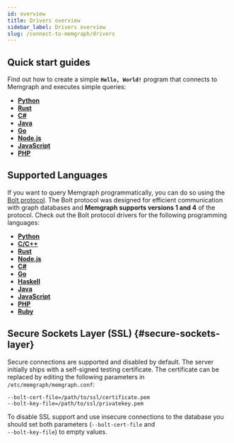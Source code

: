 ```yaml
---
id: overview
title: Drivers overview
sidebar_label: Drivers overview
slug: /connect-to-memgraph/drivers
---
```


## Quick start guides

Find out how to create a simple **`Hello, World!`** program that connects to
Memgraph and executes simple queries:

- **[Python](/connect-to-memgraph/drivers/python.md)**
- **[Rust](/connect-to-memgraph/drivers/rust.md)**
- **[C#](/connect-to-memgraph/drivers/c-sharp.md)**
- **[Java](/connect-to-memgraph/drivers/java.md)**
- **[Go](/connect-to-memgraph/drivers/go.md)**
- **[Node.js](/connect-to-memgraph/drivers/nodejs.md)**
- **[JavaScript](/connect-to-memgraph/drivers/javascript.md)**
- **[PHP](/connect-to-memgraph/drivers/php.md)**

## Supported Languages

If you want to query Memgraph programmatically, you can do so using the [Bolt
protocol](https://7687.org/). The Bolt protocol was designed for efficient
communication with graph databases and **Memgraph supports versions 1 and 4** of
the protocol. Check out the Bolt protocol drivers for the following programming
languages: 

- **[Python](https://github.com/memgraph/pymgclient)**
- **[C/C++](https://github.com/memgraph/mgclient)**
- **[Rust](https://github.com/memgraph/rsmgclient)**
- **[Node.js](https://github.com/neo4j/neo4j-javascript-driver)**
- **[C#](https://github.com/neo4j/neo4j-dotnet-driver)**
- **[Go](https://github.com/neo4j/neo4j-go-driver)**
- **[Haskell](https://github.com/zmactep/hasbolt)**
- **[Java](https://github.com/neo4j/neo4j-java-driver)**
- **[JavaScript](https://github.com/neo4j/neo4j-javascript-driver)**
- **[PHP](https://github.com/neo4j-php/Bolt)**
- **[Ruby](https://github.com/neo4jrb/neo4j)**

## Secure Sockets Layer (SSL) {#secure-sockets-layer}

Secure connections are supported and disabled by default. The server initially
ships with a self-signed testing certificate. The certificate can be replaced by
editing the following parameters in `/etc/memgraph/memgraph.conf`:

```
--bolt-cert-file=/path/to/ssl/certificate.pem
--bolt-key-file=/path/to/ssl/privatekey.pem
```

To disable SSL support and use insecure connections to the database you should
set both parameters (`--bolt-cert-file` and <br/>`--bolt-key-file`) to empty values.
